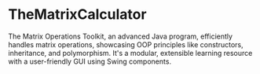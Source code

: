 # TheMatrixCalculator
The Matrix Operations Toolkit, an advanced Java program, efficiently handles matrix operations, showcasing OOP principles like constructors, inheritance, and polymorphism. It's a modular, extensible learning resource with a user-friendly GUI using Swing components.

